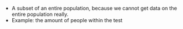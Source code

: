 - A subset of an entire population, because we cannot get data on the entire population really.
- Example: the amount of people within the test
